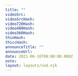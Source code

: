 ```yaml
---
title: ""
videoSrc: 
videoSrcHash: 
video720Hash: 
video480Hash: 
video360Hash: 
thinHash: 
thiccHash: 
announceTitle: ""
announceUrl: 
date: 2021-06-16T00:00:00.000Z
note: 
layout: layouts/vod.njk
---
```

